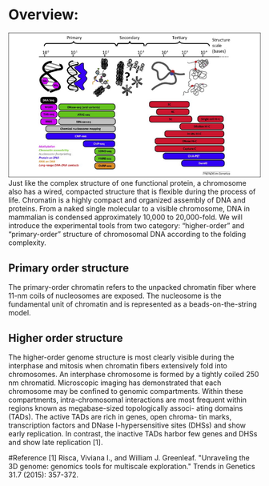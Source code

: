# Overview:
![](/assets/捕获.JPG)
Just like the complex structure of one functional protein, a chromosome also has a wired, compacted structure that is flexible during the process of life. Chromatin is a highly compact and organized assembly of DNA and proteins. From a naked single molecular to a visible chromosome, DNA in mammalian is condensed approximately 10,000 to 20,000-fold. We will introduce the experimental tools from two category: “higher-order” and “primary-order” structure of chromosomal DNA according to the folding complexity. 

## Primary order structure
The primary-order chromatin refers to the unpacked chromatin fiber where 11-nm coils of nucleosomes are exposed. The nucleosome is the fundamental unit of chromatin and is represented as a beads-on-the-string model. 

## Higher order structure
The higher-order genome structure is most clearly visible during the interphase and mitosis when chromatin fibers extensively fold into chromosomes. An interphase chromosome is formed by a tightly coiled 250 nm chromatid. Microscopic imaging has demonstrated that each chromosome may be confined to genomic compartments. Within these compartments, intra-chromosomal interactions are most frequent within regions known as megabase-sized topologically associ- ating domains (TADs). The active TADs are rich in genes, open chroma- tin marks, transcription factors and DNase I-hypersensitive sites (DHSs) and show early replication. In contrast, the inactive TADs harbor few genes and DHSs and show late replication [1].

#Reference
[1] Risca, Viviana I., and William J. Greenleaf. "Unraveling the 3D genome: genomics tools for multiscale exploration." Trends in Genetics 31.7 (2015): 357-372.





